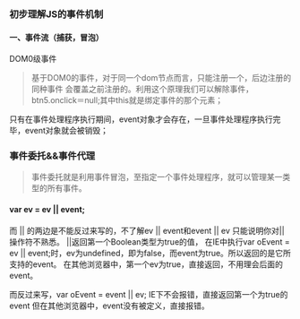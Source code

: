 ### 初步理解JS的事件机制
#### 一、事件流（捕获，冒泡）

DOM0级事件 
> 基于DOM0的事件，对于同一个dom节点而言，只能注册一个，后边注册的 同种事件 会覆盖之前注册的。利用这个原理我们可以解除事件，btn5.onclick＝null;其中this就是绑定事件的那个元素； 

只有在事件处理程序执行期间，event对象才会存在，一旦事件处理程序执行完毕，event对象就会被销毁；

### 事件委托&&事件代理

> 事件委托就是利用事件冒泡，至指定一个事件处理程序，就可以管理某一类型的所有事件。

#### var ev = ev || event;
  而 || 的两边是不能反过来写的，不了解ev || event和event || ev 只能说明你对||操作符不熟悉。 
||返回第一个Boolean类型为true的值， 
在IE中执行var oEvent = ev || event;时，ev为undefined，即为false，而event为true。所以返回的是它所支持的event。 
在其他浏览器中，第一个ev为true，直接返回，不用理会后面的event。

而反过来写，var oEvent = event || ev; 
IE下不会报错，直接返回第一个为true的event 
但在其他浏览器中，event没有被定义，直接报错。